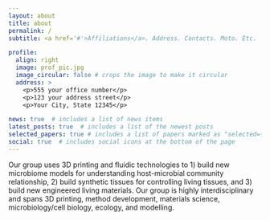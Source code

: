 ```yaml
---
layout: about
title: about
permalink: /
subtitle: <a href='#'>Affiliations</a>. Address. Contacts. Moto. Etc.

profile:
  align: right
  image: prof_pic.jpg
  image_circular: false # crops the image to make it circular
  address: >
    <p>555 your office number</p>
    <p>123 your address street</p>
    <p>Your City, State 12345</p>

news: true  # includes a list of news items
latest_posts: true  # includes a list of the newest posts
selected_papers: true # includes a list of papers marked as "selected={true}"
social: true  # includes social icons at the bottom of the page
---
```


Our group uses 3D printing and fluidic technologies to 1) build new microbiome models for understanding host-microbial community relationship, 2) build synthetic tissues for controlling living tissues, and 3) build new engineered living materials. Our group is highly interdisciplinary and spans 3D printing, method development, materials science, microbiology/cell biology, ecology, and modelling.
